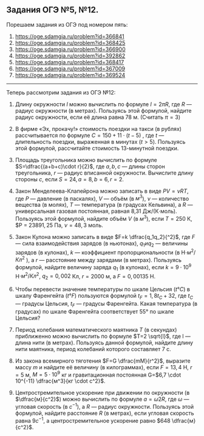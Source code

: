 ## Задания ОГЭ №5, №12.

Порешаем задания из ОГЭ под номером пять:

1) https://oge.sdamgia.ru/problem?id=366841
2) https://oge.sdamgia.ru/problem?id=368425
3) https://oge.sdamgia.ru/problem?id=366900
4) https://oge.sdamgia.ru/problem?id=392862
5) https://oge.sdamgia.ru/problem?id=368417
6) https://oge.sdamgia.ru/problem?id=367009
7) https://oge.sdamgia.ru/problem?id=369524

***

Теперь рассмотрим задания из ОГЭ №12:

1) Длину окружности  $l$ можно вычислить по формуле $l=2 \pi R$, где $R$ — радиус окружности (в метрах). Пользуясь этой формулой, найдите радиус окружности, если её длина равна $78$ м. (Считать  $\pi =3$)

2) В фирме «Эх, прокачу!» стоимость поездки на такси (в рублях) рассчитывается по формуле $C = 150+11 \cdot (t − 5)$ , где $t$ — длительность поездки, выраженная в минутах $(t > 5)$. Пользуясь этой формулой, рассчитайте стоимость 13-минутной поездки.

3) Площадь треугольника можно вычислить по формуле  $S=\dfrac{(a+b+c)\cdot r}{2}$, где  $a, b, c$ — длины сторон треугольника,  $r$ — радиус вписанной окружности. Вычислите длину стороны  $c$, если  $S=24, a=8, b=6, r=2$.

4) Закон Менделеева-Клапейрона можно записать в виде $PV = νRT$, где $P$ — давление (в паскалях), $V$ — объём (в $м^3$), $ν$ — количество вещества (в молях), $T$ — температура (в градусах Кельвина), а $R$ — универсальная газовая постоянная, равная 8,31 Дж/(К⋅моль). Пользуясь этой формулой, найдите объём $V$ (в $м^3$), если $T = 250$ К, $P = $23 891,25$ Па, $ν = 48,3$ моль.

5) Закон Кулона можно записать в виде $F=k \dfrac{q_1q_2}{^2}$, где $F$ — сила взаимодействия зарядов (в ньютонах), $q_1 и q_2$ — величины зарядов (в кулонах), $k$ — коэффициент пропорциональности (в Н$\cdot м^2/Кл^2$ ), а $r$ — расстояние между зарядами (в метрах). Пользуясь формулой, найдите величину заряда $q_1$ (в кулонах), если $k=9 \cdot 10^9$  Н$\cdot м^2/Кл^2$, $q_2 =0,002$ Кл, $r=2000$ м, а $F=0,00135$ Н.

6) Чтобы перевести значение температуры по шкале Цельсия ($t °C$) в шкалу Фаренгейта ($t °F$) пользуются формулой  $t_F= 1,8t_C + 32$, где $t_С$ — градусы Цельсия, $t_F$ — градусы Фаренгейта. Какая температура (в градусах) по шкале Фаренгейта соответствует $55°$ по шкале Цельсия?

7) Период колебания математического маятника  $T$  (в секундах) приближенно можно вычислить по формуле  $T=2 \sqrt{l}$, где   l — длина нити (в метрах). Пользуясь данной формулой, найдите длину нити маятника, период колебаний которого составляет $7$ с.

8) Из закона всемирного тяготения $F=G \dfrac{mM}{r^2}$, выразите массу $m$ и найдите её величину (в килограммах), если $F = 13,4$ Н, $r = 5$ м, $M = 5 \cdot 10^9$ кг и гравитационная постоянная G=$6,7 \cdot 10^{-11} \dfrac{м^3}{кг \cdot c^2}$.

9) Центростремительное ускорение при движении по окружности (в $\dfrac{м}{с^2}$) можно вычислить по формуле $a = ω2R$, где $ω$ — угловая скорость (в $с^{−1}$), а $R$ — радиус окружности. Пользуясь этой формулой, найдите расстояние $R$ (в метрах), если угловая скорость равна $9 с^{−1}$, а центростремительное ускорение равно $648 \dfrac{м}{с^2}$.